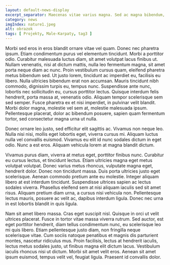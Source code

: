 ```yaml
---
layout: default-news-display
excerpt_separator: Maecenas vitae varius magna. Sed ac magna bibendum, auctor enim at, blandit nisi. Morbi gravida malesuada dolor, sit amet mattis mi viverra vitae. Mauris vitae tristique magna. Pellentesque viverra posuere ultricies.
category: news
imgIndex: nature1.jpeg
alt: obrazok
tags: [ Projekty, Male-Karpaty, tag3 ]
---
```


Morbi sed eros in eros blandit ornare vitae vel quam. Donec nec pharetra ipsum. Etiam condimentum purus vel elementum tincidunt. Morbi a porttitor odio. Curabitur malesuada luctus diam, sit amet volutpat lacus finibus ut. Nullam venenatis, nisi at dictum mattis, nulla leo fermentum magna, sit amet porta neque diam ac nunc. Proin vestibulum cursus quam, eleifend pharetra metus bibendum sed. Ut justo lorem, tincidunt ac imperdiet eu, facilisis eu libero. Nulla ultricies bibendum erat non accumsan. Mauris tincidunt nibh commodo, dignissim turpis eu, tempus nunc. Suspendisse ante nunc, lobortis nec sollicitudin eu, cursus porttitor lectus. Quisque interdum felis hendrerit, porta massa at, venenatis odio. Aliquam tempor scelerisque sem sed semper. Fusce pharetra ex et nisi imperdiet, in pulvinar velit blandit. Morbi dolor magna, molestie vel sem at, molestie malesuada ipsum. Pellentesque placerat, dolor ac bibendum posuere, sapien quam fermentum tortor, sed consectetur magna urna ut nulla.

Donec ornare leo justo, sed efficitur elit sagittis ac. Vivamus non neque leo. Nulla nisi nisi, mollis eget lobortis eget, viverra cursus mi. Aliquam luctus nulla vel convallis euismod. Vivamus eu elit id nunc sodales dictum in eget odio. Nunc a est eros. Aliquam vehicula lorem at magna blandit dictum.

Vivamus purus diam, viverra at metus eget, porttitor finibus nunc. Curabitur eu cursus lectus, et tincidunt lectus. Etiam ultricies magna eget metus volutpat volutpat. Donec varius metus rhoncus, vulputate magna eget, hendrerit dolor. Donec non tincidunt massa. Duis porta ultricies justo eget scelerisque. Aenean commodo pretium ante eu molestie. Integer aliquam libero at est interdum tincidunt. Suspendisse ultrices sapien ac lectus sodales viverra. Phasellus eleifend sem at nisi aliquam iaculis sed sit amet risus. Aliquam pretium diam urna, a cursus nisi vehicula non. Pellentesque lectus mauris, posuere ac velit ac, dapibus interdum ligula. Donec nec urna in est lobortis blandit in quis ligula.

Nam sit amet libero massa. Cras eget suscipit nisl. Quisque in orci ut velit ultrices placerat. Fusce in tortor vitae massa viverra rutrum. Sed auctor, est eget porttitor hendrerit, diam tellus condimentum nunc, eu scelerisque leo mi quis libero. Etiam pellentesque justo diam, non fringilla neque scelerisque vitae. Cum sociis natoque penatibus et magnis dis parturient montes, nascetur ridiculus mus. Proin facilisis, lectus at hendrerit iaculis, lectus metus sodales justo, ut finibus magna elit dictum lacus. Vestibulum iaculis rhoncus nisi ut dictum. Morbi sit amet velit eros. Aenean sit amet ipsum euismod, tempus velit vel, feugiat ligula. Praesent id convallis dolor.
